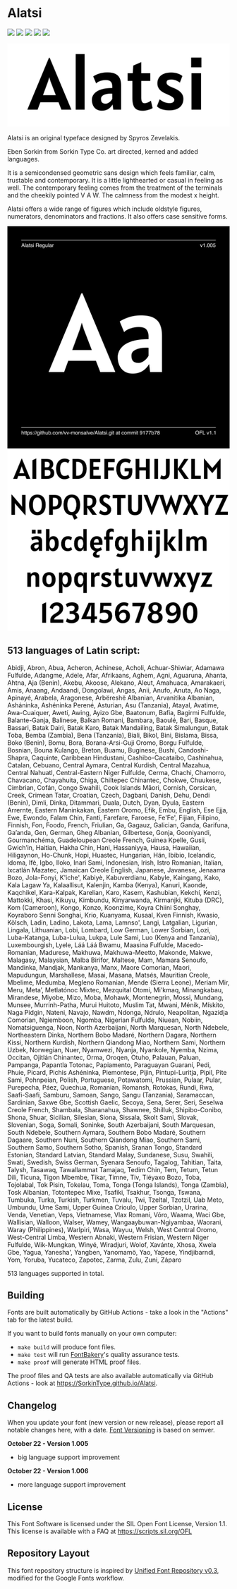 
# Alatsi

[![][Fontbakery]](https://SorkinType.github.io/Alatsi/fontbakery/fontbakery-report.html)
[![][Universal]](https://SorkinType.github.io/Alatsi/fontbakery/fontbakery-report.html)
[![][GF Profile]](https://SorkinType.github.io/Alatsi/fontbakery/fontbakery-report.html)
[![][Outline Correctness]](https://SorkinType.github.io/Alatsi/fontbakery/fontbakery-report.html)
[![][Shaping]](https://SorkinType.github.io/Alatsi/fontbakery/fontbakery-report.html)

[Fontbakery]: https://img.shields.io/endpoint?url=https%3A%2F%2Fraw.githubusercontent.com%2FSorkinType%2FAlatsi%2Fgh-pages%2Fbadges%2Foverall.json
[GF Profile]: https://img.shields.io/endpoint?url=https%3A%2F%2Fraw.githubusercontent.com%2FSorkinType%2FAlatsi%2Fgh-pages%2Fbadges%2FGoogleFonts.json
[Outline Correctness]: https://img.shields.io/endpoint?url=https%3A%2F%2Fraw.githubusercontent.com%2FSorkinType%2FAlatsi%2Fgh-pages%2Fbadges%2FOutlineCorrectnessChecks.json
[Shaping]: https://img.shields.io/endpoint?url=https%3A%2F%2Fraw.githubusercontent.com%2FSorkinType%2FAlatsi%2Fgh-pages%2Fbadges%2FShapingChecks.json
[Universal]: https://img.shields.io/endpoint?url=https%3A%2F%2Fraw.githubusercontent.com%2FSorkinType%2FAlatsi%2Fgh-pages%2Fbadges%2FUniversal.json

![Img1](documentation/image1.png)

Alatsi is an original typeface designed by Spyros Zevelakis.

Eben Sorkin from Sorkin Type Co. art directed, kerned and added languages.

It is a semicondensed geometric sans design which feels familiar, calm, trustable and contemporary. It is a little lighthearted or casual in feeling as well. The contemporary feeling comes from the treatment of the terminals and the cheekily pointed V A W. The calmness from the modest x height.

Alatsi offers a wide range of figures which include oldstyle figures, numerators, denominators and fractions. It also offers case sensitive forms.

![Img2](documentation/image2.png)
![Img3](documentation/image3.png)

513 languages of Latin script:
------------------------------
Abidji, Abron, Abua, Acheron, Achinese, Acholi, Achuar-Shiwiar, Adamawa Fulfulde, Adangme, Adele, Afar, Afrikaans, Aghem, Agni, Aguaruna, Ahanta, Ahtna, Aja (Benin), Akebu, Akoose, Alekano, Aleut, Amahuaca, Amarakaeri, Amis, Anaang, Andaandi, Dongolawi, Angas, Anii, Anufo, Anuta, Ao Naga, Apinayé, Arabela, Aragonese, Arbëreshë Albanian, Arvanitika Albanian, Asháninka, Ashéninka Perené, Asturian, Asu (Tanzania), Atayal, Avatime, Awa-Cuaiquer, Awetí, Awing, Ayizo Gbe, Baatonum, Bafia, Bagirmi Fulfulde, Balante-Ganja, Balinese, Balkan Romani, Bambara, Baoulé, Bari, Basque, Bassari, Batak Dairi, Batak Karo, Batak Mandailing, Batak Simalungun, Batak Toba, Bemba (Zambia), Bena (Tanzania), Biali, Bikol, Bini, Bislama, Bissa, Boko (Benin), Bomu, Bora, Borana-Arsi-Guji Oromo, Borgu Fulfulde, Bosnian, Bouna Kulango, Breton, Buamu, Buginese, Bushi, Candoshi-Shapra, Caquinte, Caribbean Hindustani, Cashibo-Cacataibo, Cashinahua, Catalan, Cebuano, Central Aymara, Central Kurdish, Central Mazahua, Central Nahuatl, Central-Eastern Niger Fulfulde, Cerma, Chachi, Chamorro, Chavacano, Chayahuita, Chiga, Chiltepec Chinantec, Chokwe, Chuukese, Cimbrian, Cofán, Congo Swahili, Cook Islands Māori, Cornish, Corsican, Creek, Crimean Tatar, Croatian, Czech, Dagbani, Danish, Dehu, Dendi (Benin), Dimli, Dinka, Ditammari, Duala, Dutch, Dyan, Dyula, Eastern Arrernte, Eastern Maninkakan, Eastern Oromo, Efik, Embu, English, Ese Ejja, Ewe, Ewondo, Falam Chin, Fanti, Farefare, Faroese, Fe'Fe', Fijian, Filipino, Finnish, Fon, Foodo, French, Friulian, Ga, Gagauz, Galician, Ganda, Garifuna, Ga’anda, Gen, German, Gheg Albanian, Gilbertese, Gonja, Gooniyandi, Gourmanchéma, Guadeloupean Creole French, Guinea Kpelle, Gusii, Gwichʼin, Haitian, Hakha Chin, Hani, Hassaniyya, Hausa, Hawaiian, Hiligaynon, Ho-Chunk, Hopi, Huastec, Hungarian, Hän, Ibibio, Icelandic, Idoma, Ifè, Igbo, Iloko, Inari Sami, Indonesian, Irish, Istro Romanian, Italian, Ixcatlán Mazatec, Jamaican Creole English, Japanese, Javanese, Jenaama Bozo, Jola-Fonyi, K'iche', Kabiyè, Kabuverdianu, Kabyle, Kaingang, Kako, Kala Lagaw Ya, Kalaallisut, Kalenjin, Kamba (Kenya), Kanuri, Kaonde, Kaqchikel, Kara-Kalpak, Karelian, Karo, Kasem, Kashubian, Kekchí, Kenzi, Mattokki, Khasi, Kikuyu, Kimbundu, Kinyarwanda, Kirmanjki, Kituba (DRC), Kom (Cameroon), Kongo, Konzo, Koonzime, Koyra Chiini Songhay, Koyraboro Senni Songhai, Krio, Kuanyama, Kusaal, Kven Finnish, Kwasio, Kölsch, Ladin, Ladino, Lakota, Lama, Lamnso', Langi, Latgalian, Ligurian, Lingala, Lithuanian, Lobi, Lombard, Low German, Lower Sorbian, Lozi, Luba-Katanga, Luba-Lulua, Lukpa, Lule Sami, Luo (Kenya and Tanzania), Luxembourgish, Lyele, Láá Láá Bwamu, Maasina Fulfulde, Macedo-Romanian, Madurese, Makhuwa, Makhuwa-Meetto, Makonde, Makwe, Malagasy, Malaysian, Malba Birifor, Maltese, Mam, Mamara Senoufo, Mandinka, Mandjak, Mankanya, Manx, Maore Comorian, Maori, Mapudungun, Marshallese, Masai, Masana, Matsés, Mauritian Creole, Mbelime, Medumba, Megleno Romanian, Mende (Sierra Leone), Meriam Mir, Meru, Meta’, Metlatónoc Mixtec, Mezquital Otomi, Mi'kmaq, Minangkabau, Mirandese, Miyobe, Mizo, Moba, Mohawk, Montenegrin, Mossi, Mundang, Munsee, Murrinh-Patha, Murui Huitoto, Muslim Tat, Mwani, Ménik, Mískito, Naga Pidgin, Nateni, Navajo, Nawdm, Ndonga, Ndrulo, Neapolitan, Ngazidja Comorian, Ngiemboon, Ngomba, Nigerian Fulfulde, Niuean, Nobiin, Nomatsiguenga, Noon, North Azerbaijani, North Marquesan, North Ndebele, Northeastern Dinka, Northern Bobo Madaré, Northern Dagara, Northern Kissi, Northern Kurdish, Northern Qiandong Miao, Northern Sami, Northern Uzbek, Norwegian, Nuer, Nyamwezi, Nyanja, Nyankole, Nyemba, Nzima, Occitan, Ojitlán Chinantec, Orma, Oroqen, Otuho, Palauan, Paluan, Pampanga, Papantla Totonac, Papiamento, Paraguayan Guaraní, Pedi, Phuie, Picard, Pichis Ashéninka, Piemontese, Pijin, Pintupi-Luritja, Pipil, Pite Sami, Pohnpeian, Polish, Portuguese, Potawatomi, Prussian, Pulaar, Pular, Purepecha, Páez, Quechua, Romanian, Romansh, Rotokas, Rundi, Rwa, Saafi-Saafi, Samburu, Samoan, Sango, Sangu (Tanzania), Saramaccan, Sardinian, Saxwe Gbe, Scottish Gaelic, Secoya, Sena, Serer, Seri, Seselwa Creole French, Shambala, Sharanahua, Shawnee, Shilluk, Shipibo-Conibo, Shona, Shuar, Sicilian, Silesian, Siona, Sissala, Skolt Sami, Slovak, Slovenian, Soga, Somali, Soninke, South Azerbaijani, South Marquesan, South Ndebele, Southern Aymara, Southern Bobo Madaré, Southern Dagaare, Southern Nuni, Southern Qiandong Miao, Southern Sami, Southern Samo, Southern Sotho, Spanish, Sranan Tongo, Standard Estonian, Standard Latvian, Standard Malay, Sundanese, Susu, Swahili, Swati, Swedish, Swiss German, Syenara Senoufo, Tagalog, Tahitian, Taita, Talysh, Tasawaq, Tawallammat Tamajaq, Tedim Chin, Tem, Tetum, Tetun Dili, Ticuna, Tigon Mbembe, Tikar, Timne, Tiv, Tiéyaxo Bozo, Toba, Tojolabal, Tok Pisin, Tokelau, Toma, Tonga (Tonga Islands), Tonga (Zambia), Tosk Albanian, Totontepec Mixe, Tsafiki, Tsakhur, Tsonga, Tswana, Tumbuka, Turka, Turkish, Turkmen, Tuvalu, Twi, Tzeltal, Tzotzil, Uab Meto, Umbundu, Ume Sami, Upper Guinea Crioulo, Upper Sorbian, Urarina, Venda, Venetian, Veps, Vietnamese, Vlax Romani, Võro, Waama, Waci Gbe, Wallisian, Walloon, Walser, Wamey, Wangaaybuwan-Ngiyambaa, Waorani, Waray (Philippines), Warlpiri, Wasa, Wayuu, Welsh, West Central Oromo, West-Central Limba, Western Abnaki, Western Frisian, Western Niger Fulfulde, Wik-Mungkan, Winyé, Wiradjuri, Wolof, Xavánte, Xhosa, Xwela Gbe, Yagua, Yanesha', Yangben, Yanomamö, Yao, Yapese, Yindjibarndi, Yom, Yoruba, Yucateco, Zapotec, Zarma, Zulu, Zuni, Záparo

513 languages supported in total.

## Building

Fonts are built automatically by GitHub Actions - take a look in the "Actions" tab for the latest build.

If you want to build fonts manually on your own computer:

* `make build` will produce font files.
* `make test` will run [FontBakery](https://github.com/googlefonts/fontbakery)'s quality assurance tests.
* `make proof` will generate HTML proof files.

The proof files and QA tests are also available automatically via GitHub Actions - look at https://SorkinType.github.io/Alatsi.

## Changelog

When you update your font (new version or new release), please report all notable changes here, with a date.
[Font Versioning](https://github.com/googlefonts/gf-docs/tree/main/Spec#font-versioning) is based on semver. 


**October 22 - Version 1.005**
- big language support improvement

**October 22 - Version 1.006**
- more language support improvement

## License

This Font Software is licensed under the SIL Open Font License, Version 1.1.
This license is available with a FAQ at
https://scripts.sil.org/OFL

## Repository Layout

This font repository structure is inspired by [Unified Font Repository v0.3](https://github.com/unified-font-repository/Unified-Font-Repository), modified for the Google Fonts workflow.
